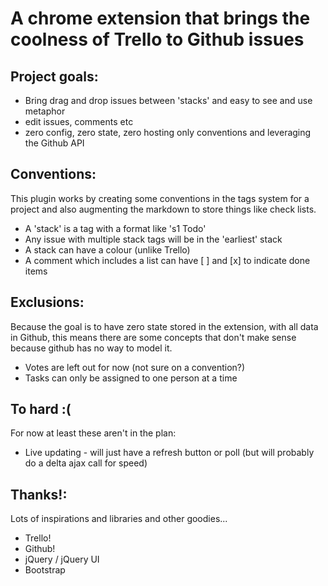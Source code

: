# A chrome extension that brings the coolness of Trello to Github issues

## Project goals:

 - Bring drag and drop issues between 'stacks' and easy to see and use metaphor
 - edit issues, comments etc
 - zero config, zero state, zero hosting only conventions and leveraging the Github API


## Conventions:

This plugin works by creating some conventions in the tags system for a project and also 
augmenting the markdown to store things like check lists.

 - A 'stack' is a tag with a format like 's1 Todo'
 - Any issue with multiple stack tags will be in the 'earliest' stack
 - A stack can have a colour (unlike Trello)
 - A comment which includes a list can have [ ] and [x] to indicate done items


## Exclusions:

Because the goal is to have zero state stored in the extension, with all data in Github, this means
 there are some concepts that don't make sense because github has no way to model it.

 - Votes are left out for now (not sure on a convention?)
 - Tasks can only be assigned to one person at a time

## To hard :(

For now at least these aren't in the plan:

 - Live updating - will just have a refresh button or poll (but will probably do a delta ajax call for speed)

## Thanks!:

Lots of inspirations and libraries and other goodies...

 - Trello!
 - Github!
 - jQuery / jQuery UI
 - Bootstrap



